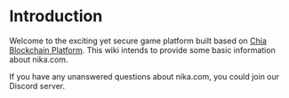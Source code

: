 # Introduction
Welcome to the exciting yet secure game platform built based on [Chia Blockchain Platform](https://www.chia.net/). This wiki intends to provide some basic information about nika.com.

If you have any unanswered questions about nika.com, you could join our Discord server.